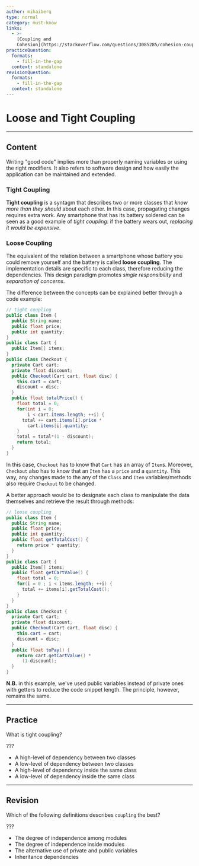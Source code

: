 ```yaml
---
author: mihaiberq
type: normal
category: must-know
links:
  - >-
    [Coupling and
    Cohesion](https://stackoverflow.com/questions/3085285/cohesion-coupling){website}
practiceQuestion:
  formats:
    - fill-in-the-gap
  context: standalone
revisionQuestion:
  formats:
    - fill-in-the-gap
  context: standalone
---
```


# Loose and Tight Coupling


---

## Content

Writing "good code" implies more than properly naming variables or using the right modifiers. It also refers to software design and how easily the application can be maintained and extended.

### Tight Coupling

**Tight coupling** is a syntagm that describes two or more classes that *know more than they should* about each other. In this case, propagating changes requires extra work. Any smartphone that has its battery soldered can be seen as a good example of *tight coupling*: if the battery wears out, *replacing it would be expensive*.

### Loose Coupling

The equivalent of the relation between a smartphone whose battery you could remove yourself and the battery is called **loose coupling**. The implementation details are specific to each class, therefore reducing the dependencies. This design paradigm promotes *single responsibility* and *separation of concerns*.

The difference between the concepts can be explained better through a code example:

```java
// tight coupling
public class Item {
  public String name;
  public float price;
  public int quantity;
}
public class Cart {
  public Item[] items;
}
public class Checkout {
  private Cart cart;
  private float discount;
  public Checkout(Cart cart, float disc) {
    this.cart = cart;
    discount = disc;
  }
  public float totalPrice() {
    float total = 0;
    for(int i = 0;
        i < cart.items.length; ++i) {
      total += cart.items[i].price *
        cart.items[i].quantity;
    }
    total = total*(1 - discount);
    return total;
  }
}

```

In this case, `Checkout` has to know that `Cart` has an array of `Item`s. Moreover, `Checkout` also has to know that an `Item` has a `price` and a `quantity`. This way, any changes made to the any of the `Class` and `Item` variables/methods also require `Checkout` to be changed.

A better approach would be to designate each class to manipulate the data themselves and retrieve the result through methods:

```java
// loose coupling
public class Item {
  public String name;
  public float price;
  public int quantity;
  public float getTotalCost() {
    return price * quantity;
  }
}
public class Cart {
  public Item[] items;
  public float getCartValue() {
    float total = 0;
    for(i = 0 ; i < items.length; ++i) {
      total += items[i].getTotalCost();
    }
  }
}
public class Checkout {
  private Cart cart;
  private float discount;
  public Checkout(Cart cart, float disc) {
    this.cart = cart;
    discount = disc;
  }
  public float toPay() {
    return cart.getCartValue() *
      (1-discount);
  }
}
```

**N.B.** in this example, we've used public variables instead of private ones with getters to reduce the code snippet length. The principle, however, remains the same.


---

## Practice

What is tight coupling?

???

- A high-level of dependency between two classes
- A low-level of dependency between two classes
- A high-level of dependency inside the same class
- A low-level of dependency inside the same class


---

## Revision

Which of the following definitions describes `coupling` the best?

???

- The degree of independence among modules
- The degree of independence inside modules
- The alternative use of private and public variables
- Inheritance dependencies
